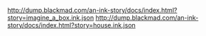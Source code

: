 http://dump.blackmad.com/an-ink-story/docs/index.html?story=imagine_a_box.ink.json
http://dump.blackmad.com/an-ink-story/docs/index.html?story=house.ink.json
